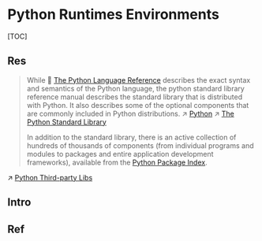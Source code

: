 # Python Runtimes Environments

[TOC]



## Res
> While 🔗 [The Python Language Reference](https://docs.python.org/3/reference/index.html#reference-index) describes the exact syntax and semantics of the Python language, the python standard library reference manual describes the standard library that is distributed with Python. It also describes some of the optional components that are commonly included in Python distributions.
> ↗ [Python](../../../Interpreted%20Languages/Python/Python.md)
> ↗ [The Python Standard Library](../../../Interpreted%20Languages/Python/📌%20The%20Python%20Standard%20Library/The%20Python%20Standard%20Library.md)
> 
> In addition to the standard library, there is an active collection of hundreds of thousands of components (from individual programs and modules to packages and entire application development frameworks), available from the [Python Package Index](https://pypi.org/).

↗ [Python Third-party Libs](Python%20Third-party%20Libs/Python%20Third-party%20Libs.md)



## Intro



## Ref

